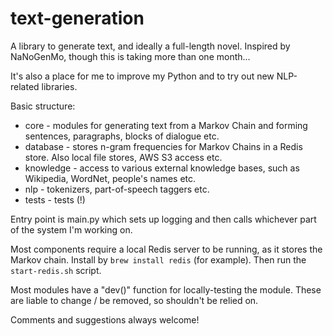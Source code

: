 # text-generation

A library to generate text, and ideally a full-length novel. Inspired by NaNoGenMo, though this is taking more than one month...

It's also a place for me to improve my Python and to try out new NLP-related libraries.

Basic structure:

* core - modules for generating text from a Markov Chain and forming sentences, paragraphs, blocks of dialogue etc.
* database - stores n-gram frequencies for Markov Chains in a Redis store. Also local file stores, AWS S3 access etc.
* knowledge - access to various external knowledge bases, such as Wikipedia, WordNet, people's names etc.
* nlp - tokenizers, part-of-speech taggers etc.
* tests - tests (!)

Entry point is main.py which sets up logging and then calls whichever part of the system I'm working on.

Most components require a local Redis server to be running, as it stores the Markov chain. Install by `brew install redis` (for example). Then run the `start-redis.sh` script.

Most modules have a "dev()" function for locally-testing the module. These are liable to change / be removed, so shouldn't be relied on.

Comments and suggestions always welcome!